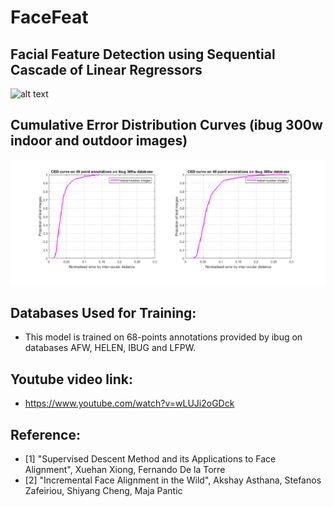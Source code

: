 # FaceFeat
## Facial Feature Detection using Sequential Cascade of Linear Regressors
![alt text](https://github.com/vrsb2006/FaceFeat/blob/master/Results/FaceFeat.gif)


## Cumulative Error Distribution Curves (ibug 300w indoor and outdoor images)
![alt text](https://github.com/vrsb2006/FaceFeat/blob/master/Results/CED.png)


## Databases Used for Training:
* This model is trained on 68-points annotations provided by ibug on databases AFW, HELEN, IBUG and LFPW. 


## Youtube video link:
* https://www.youtube.com/watch?v=wLUJi2oGDck


## Reference: 
* [1] "Supervised Descent Method and its Applications to Face Alignment", Xuehan Xiong, Fernando De la Torre
* [2] "Incremental Face Alignment in the Wild", Akshay Asthana, Stefanos Zafeiriou, Shiyang Cheng, Maja Pantic



